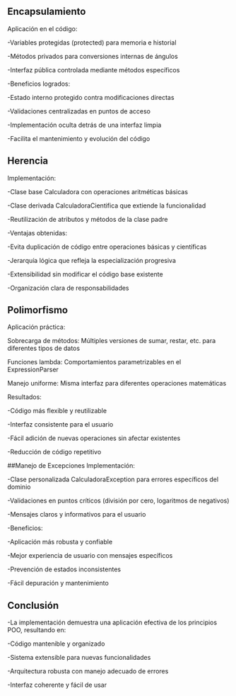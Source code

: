 ## Encapsulamiento
Aplicación en el código:

-Variables protegidas (protected) para memoria e historial

-Métodos privados para conversiones internas de ángulos

-Interfaz pública controlada mediante métodos específicos

-Beneficios logrados:

-Estado interno protegido contra modificaciones directas

-Validaciones centralizadas en puntos de acceso

-Implementación oculta detrás de una interfaz limpia

-Facilita el mantenimiento y evolución del código

## Herencia
Implementación:

-Clase base Calculadora con operaciones aritméticas básicas

-Clase derivada CalculadoraCientifica que extiende la funcionalidad

-Reutilización de atributos y métodos de la clase padre

-Ventajas obtenidas:

-Evita duplicación de código entre operaciones básicas y científicas

-Jerarquía lógica que refleja la especialización progresiva

-Extensibilidad sin modificar el código base existente

-Organización clara de responsabilidades

## Polimorfismo
Aplicación práctica:

Sobrecarga de métodos: Múltiples versiones de sumar, restar, etc. para diferentes tipos de datos

Funciones lambda: Comportamientos parametrizables en el ExpressionParser

Manejo uniforme: Misma interfaz para diferentes operaciones matemáticas

Resultados:

-Código más flexible y reutilizable

-Interfaz consistente para el usuario

-Fácil adición de nuevas operaciones sin afectar existentes

-Reducción de código repetitivo

##Manejo de Excepciones
Implementación:

-Clase personalizada CalculadoraException para errores específicos del dominio

-Validaciones en puntos críticos (división por cero, logaritmos de negativos)

-Mensajes claros y informativos para el usuario

-Beneficios:

-Aplicación más robusta y confiable

-Mejor experiencia de usuario con mensajes específicos

-Prevención de estados inconsistentes

-Fácil depuración y mantenimiento

## Conclusión
-La implementación demuestra una aplicación efectiva de los principios POO, resultando en:

-Código mantenible y organizado

-Sistema extensible para nuevas funcionalidades

-Arquitectura robusta con manejo adecuado de errores

-Interfaz coherente y fácil de usar

